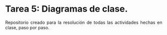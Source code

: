 <div align="justify">

# Tarea 5: Diagramas de clase.

Repositorio creado para la resolución de todas las actividades hechas en clase, paso por paso.









</div>
